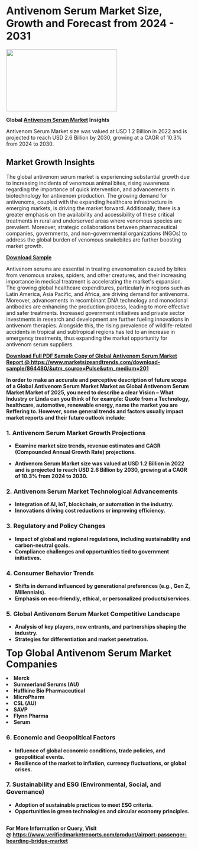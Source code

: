 <H1>Antivenom Serum Market Size, Growth and Forecast from 2024 - 2031</H1><img class="aligncenter size-medium wp-image-584254" src="https://thirdeyenews.in/wp-content/uploads/2024/09/Global-Market-Research-300x168.jpeg" alt="" width="300" height="168" /><p><strong>Global&nbsp;<a href="https://www.marketsizeandtrends.com/download-sample/864480/&amp;utm_source=Pulse&amp;utm_medium=201">Antivenom Serum Market</a> Insights</strong></p><p>Antivenom Serum Market size was valued at USD 1.2 Billion in 2022 and is projected to reach USD 2.6 Billion by 2030, growing at a CAGR of 10.3% from 2024 to 2030.</p><p><h2>Market Growth Insights</h2> <p>The global antivenom serum market is experiencing substantial growth due to increasing incidents of venomous animal bites, rising awareness regarding the importance of quick intervention, and advancements in biotechnology for antivenom production. The growing demand for antivenoms, coupled with the expanding healthcare infrastructure in emerging markets, is driving the market forward. Additionally, there is a greater emphasis on the availability and accessibility of these critical treatments in rural and underserved areas where venomous species are prevalent. Moreover, strategic collaborations between pharmaceutical companies, governments, and non-governmental organizations (NGOs) to address the global burden of venomous snakebites are further boosting market growth.</p> <p><strong><a href="#">Download Sample</a></strong></p> <p>Antivenom serums are essential in treating envenomation caused by bites from venomous snakes, spiders, and other creatures, and their increasing importance in medical treatment is accelerating the market's expansion. The growing global healthcare expenditures, particularly in regions such as Latin America, Asia Pacific, and Africa, are driving demand for antivenoms. Moreover, advancements in recombinant DNA technology and monoclonal antibodies are enhancing the production process, leading to more effective and safer treatments. Increased government initiatives and private sector investments in research and development are further fueling innovations in antivenom therapies. Alongside this, the rising prevalence of wildlife-related accidents in tropical and subtropical regions has led to an increase in emergency treatments, thus expanding the market opportunity for antivenom serum suppliers. <p><strong><a href="#"></p><p><span class=""><strong>Download Full PDF Sample Copy of Global Antivenom Serum Market Report</strong> @ <a href="https://www.marketsizeandtrends.com/download-sample/864480/&amp;utm_source=Pulse&amp;utm_medium=201" target="_blank">https://www.marketsizeandtrends.com/download-sample/864480/&amp;utm_source=Pulse&amp;utm_medium=201</a></span></p><p>In order to make an accurate and perceptive description of future scope of a Global&nbsp;Antivenom Serum Market Market as Global&nbsp;Antivenom Serum Market Market of 2025, you need to describe a clear Vision &ndash; What Industry or Linda can you think of for example: Quote from a Technology, healthcare, automotive, renewable energy, name the market you are Reffering to. However, some general trends and factors usually impact market reports and their future outlook include:</p><h3>1.&nbsp;<strong>Antivenom Serum Market Growth Projections</strong></h3><ul><li>Examine market size trends, revenue estimates and CAGR (Compounded Annual Growth Rate) projections.</li><li><p>Antivenom Serum Market size was valued at USD 1.2 Billion in 2022 and is projected to reach USD 2.6 Billion by 2030, growing at a CAGR of 10.3% from 2024 to 2030.</p></li></ul><h3>2.&nbsp;<strong>Antivenom Serum Market Technological Advancements</strong></h3><ul><li>Integration of AI, IoT, blockchain, or automation in the industry.</li><li>Innovations driving cost reductions or improving efficiency.</li></ul><h3>3.&nbsp;<strong>Regulatory and Policy Changes</strong></h3><ul><li>Impact of global and regional regulations, including sustainability and carbon-neutral goals.</li><li>Compliance challenges and opportunities tied to government initiatives.</li></ul><h3>4.&nbsp;<strong>Consumer Behavior Trends</strong></h3><ul><li>Shifts in demand influenced by generational preferences (e.g., Gen Z, Millennials).</li><li>Emphasis on eco-friendly, ethical, or personalized products/services.</li></ul><h3>5.&nbsp;<strong>Global Antivenom Serum Market Competitive Landscape</strong></h3><ul><li>Analysis of key players, new entrants, and partnerships shaping the industry.</li><li>Strategies for differentiation and market penetration.</li></ul><p data-pm-slice="1 1 []"><span style="color: inherit; font-family: inherit; font-size: 25px;">Top Global Antivenom Serum Market Companies</span></p><div class="" data-test-id=""><p><li>Merck</li><li> Summerland Serums (AU)</li><li> Haffkine Bio Pharmaceutical</li><li> MicroPharm</li><li> CSL (AU)</li><li> SAVP</li><li> Flynn Pharma</li><li> Serum</li></p></div><h3>6.&nbsp;<strong>Economic and Geopolitical Factors</strong></h3><ul><li>Influence of global economic conditions, trade policies, and geopolitical events.</li><li>Resilience of the market to inflation, currency fluctuations, or global crises.</li></ul><h3>7.&nbsp;<strong>Sustainability and ESG (Environmental, Social, and Governance)</strong></h3><ul><li>Adoption of sustainable practices to meet ESG criteria.</li><li>Opportunities in green technologies and circular economy principles.</li></ul><h2><strong style="font-size: 14px;">For More Information or Query, Visit @&nbsp;</strong><a style="background-color: #ffffff; font-size: 14px;" href="https://www.marketsizeandtrends.com/report/antivenom-serum-market/" target="_blank">https://www.verifiedmarketreports.com/product/airport-passenger-boarding-bridge-market</a></h2>
